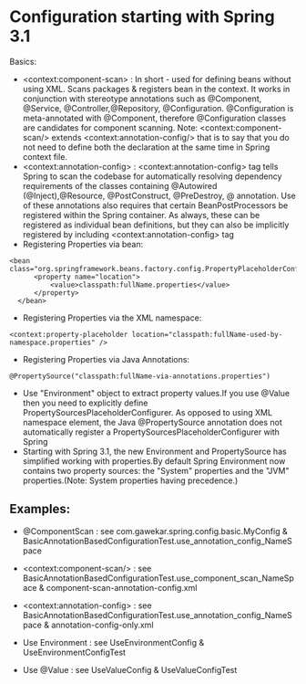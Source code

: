 Configuration starting with Spring 3.1
=========

Basics:

  - &lt;context:component-scan&gt; : In short - used for defining beans without using XML. Scans packages & registers bean in the context. It works in conjunction with stereotype annotations such as @Component, @Service, @Controller,@Repository, @Configuration. @Configuration is meta-annotated with @Component, therefore @Configuration classes are candidates for component scanning. Note: &lt;context:component-scan/> extends &lt;context:annotation-config/> that is to say that you do not need to define both the declaration at the same time in Spring context file.
  - &lt;context:annotation-config&gt; : &lt;context:annotation-config&gt; tag tells Spring to scan the codebase for automatically resolving dependency requirements of the classes containing @Autowired (@Inject),@Resource, @PostConstruct, @PreDestroy, @ annotation. Use of these annotations also requires that certain BeanPostProcessors be registered within the Spring container. As always, these can be registered as individual bean definitions, but they can also be implicitly registered by including &lt;context:annotation-config> tag
  - Registering Properties via bean:
  ```
<bean class="org.springframework.beans.factory.config.PropertyPlaceholderConfigurer">
        <property name="location">
            <value>classpath:fullName.properties</value>
        </property>
    </bean>
``` 
  - Registering Properties via the XML namespace:
```
<context:property-placeholder location="classpath:fullName-used-by-namespace.properties" />
```
  - Registering Properties via Java Annotations:
```
@PropertySource("classpath:fullName-via-annotations.properties")
```
  - Use "Environment" object to extract property values.If you use @Value then you need to explicitly define  PropertySourcesPlaceholderConfigurer.
As opposed to using XML namespace element, the Java @PropertySource annotation does not automatically 
register a PropertySourcesPlaceholderConfigurer with Spring
  - Starting with Spring 3.1, the new Environment and PropertySource has simplified working with properties.By default Spring Environment now contains two property sources: the "System" properties and the "JVM" properties.(Note: System properties having precedence.)


Examples:
---


*  @ComponentScan : see com.gawekar.spring.config.basic.MyConfig & BasicAnnotationBasedConfigurationTest.use_annotation_config_NameSpace
  
*  &lt;context:component-scan/> : see BasicAnnotationBasedConfigurationTest.use_component_scan_NameSpace & component-scan-annotation-config.xml
  
*  &lt;context:annotation-config> : see BasicAnnotationBasedConfigurationTest.use_annotation_config_NameSpace & annotation-config-only.xml
  
* Use Environment : see UseEnvironmentConfig & UseEnvironmentConfigTest
  
* Use @Value : see UseValueConfig & UseValueConfigTest

